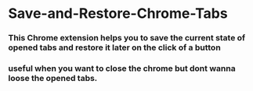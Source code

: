 # Save-and-Restore-Chrome-Tabs

### This Chrome extension helps you to save the current state of opened tabs and restore it later on the click of a button
### useful when you want to close the chrome but dont wanna loose the opened tabs.